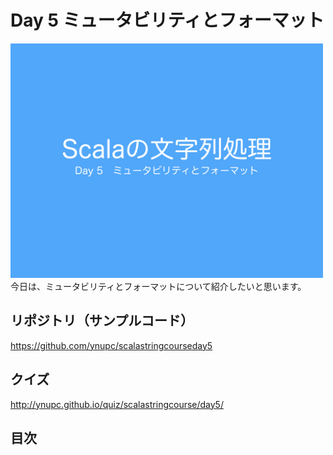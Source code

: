 <h1>Day 5 ミュータビリティとフォーマット</h1>
<img src="image/string_course.001.jpeg" width="500px"><br>
今日は、ミュータビリティとフォーマットについて紹介したいと思います。  

<h2>リポジトリ（サンプルコード）</h2>
<a href="https://github.com/ynupc/scalastringcourseday5" target="_blank">https://github.com/ynupc/scalastringcourseday5</a>  

<h2>クイズ</h2>
<a href="http://ynupc.github.io/quiz/scalastringcourse/day5/" target="_blank">http://ynupc.github.io/quiz/scalastringcourse/day5/</a>  

<h2>目次</h2>
